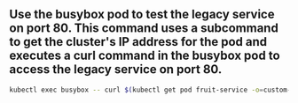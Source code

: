 ## Use the busybox pod to test the legacy service on port 80. This command uses a subcommand to get the cluster's IP address for the pod and executes a curl command in the busybox pod to access the legacy service on port 80.

```bash
kubectl exec busybox -- curl $(kubectl get pod fruit-service -o=custom-columns=IP:.status.podIP --no-headers):80
```